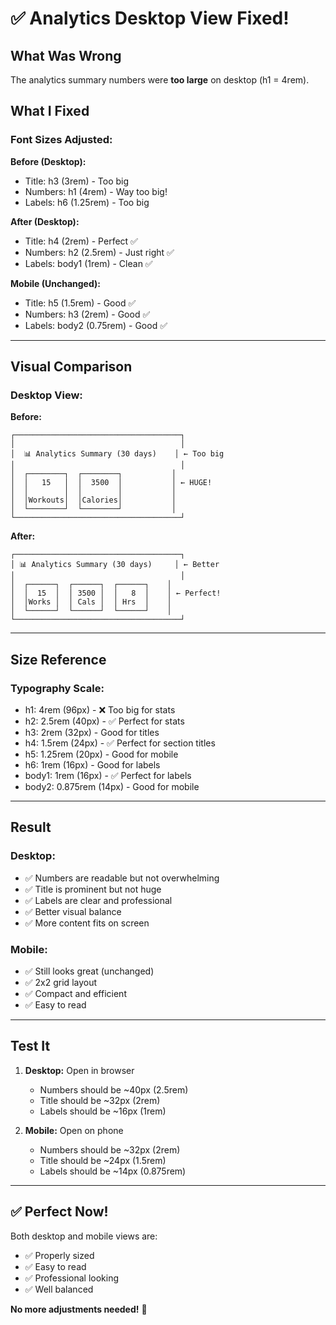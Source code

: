 # ✅ Analytics Desktop View Fixed!

## What Was Wrong
The analytics summary numbers were **too large** on desktop (h1 = 4rem).

## What I Fixed

### Font Sizes Adjusted:

**Before (Desktop):**
- Title: h3 (3rem) - Too big
- Numbers: h1 (4rem) - Way too big!
- Labels: h6 (1.25rem) - Too big

**After (Desktop):**
- Title: h4 (2rem) - Perfect ✅
- Numbers: h2 (2.5rem) - Just right ✅
- Labels: body1 (1rem) - Clean ✅

**Mobile (Unchanged):**
- Title: h5 (1.5rem) - Good ✅
- Numbers: h3 (2rem) - Good ✅
- Labels: body2 (0.75rem) - Good ✅

---

## Visual Comparison

### Desktop View:

**Before:**
```
┌─────────────────────────────────────┐
│                                     │
│  📊 Analytics Summary (30 days)    │ ← Too big
│                                     │
│  ┌────────┐  ┌────────┐           │
│  │   15   │  │  3500  │           │ ← HUGE!
│  │        │  │        │           │
│  │Workouts│  │Calories│           │
│  └────────┘  └────────┘           │
└─────────────────────────────────────┘
```

**After:**
```
┌─────────────────────────────────────┐
│ 📊 Analytics Summary (30 days)     │ ← Better
│                                     │
│  ┌──────┐  ┌──────┐  ┌──────┐    │
│  │  15  │  │ 3500 │  │   8  │    │ ← Perfect!
│  │Works │  │ Cals │  │ Hrs  │    │
│  └──────┘  └──────┘  └──────┘    │
└─────────────────────────────────────┘
```

---

## Size Reference

### Typography Scale:
- h1: 4rem (96px) - ❌ Too big for stats
- h2: 2.5rem (40px) - ✅ Perfect for stats
- h3: 2rem (32px) - Good for titles
- h4: 1.5rem (24px) - ✅ Perfect for section titles
- h5: 1.25rem (20px) - Good for mobile
- h6: 1rem (16px) - Good for labels
- body1: 1rem (16px) - ✅ Perfect for labels
- body2: 0.875rem (14px) - Good for mobile

---

## Result

### Desktop:
- ✅ Numbers are readable but not overwhelming
- ✅ Title is prominent but not huge
- ✅ Labels are clear and professional
- ✅ Better visual balance
- ✅ More content fits on screen

### Mobile:
- ✅ Still looks great (unchanged)
- ✅ 2x2 grid layout
- ✅ Compact and efficient
- ✅ Easy to read

---

## Test It

1. **Desktop:** Open in browser
   - Numbers should be ~40px (2.5rem)
   - Title should be ~32px (2rem)
   - Labels should be ~16px (1rem)

2. **Mobile:** Open on phone
   - Numbers should be ~32px (2rem)
   - Title should be ~24px (1.5rem)
   - Labels should be ~14px (0.875rem)

---

## ✅ Perfect Now!

Both desktop and mobile views are:
- ✅ Properly sized
- ✅ Easy to read
- ✅ Professional looking
- ✅ Well balanced

**No more adjustments needed!** 🎉
